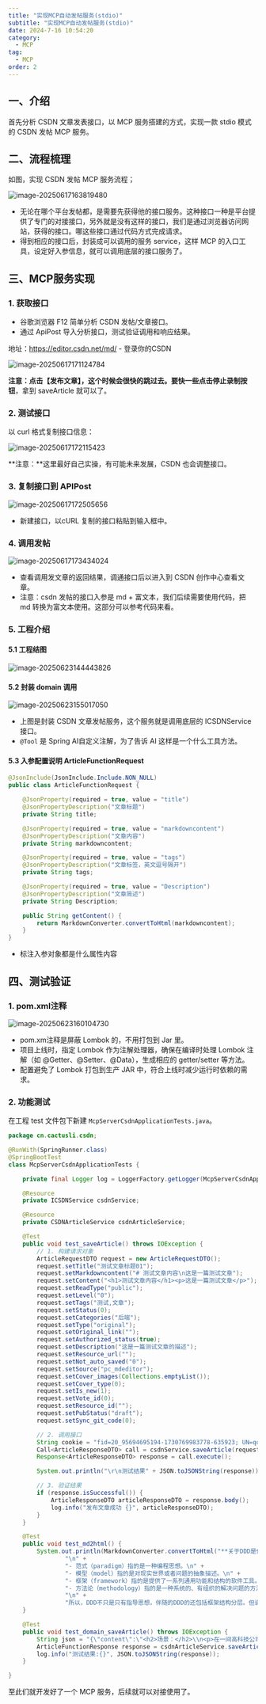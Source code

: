 ```yaml
---
title: "实现MCP自动发帖服务(stdio)"
subtitle: "实现MCP自动发帖服务(stdio)"
date: 2024-7-16 10:54:20
category:
  - MCP
tag:
  - MCP
order: 2
---
```

## 一、介绍

首先分析 CSDN 文章发表接口，以 MCP 服务搭建的方式，实现一款 stdio 模式的 CSDN 发帖 MCP 服务。

## 二、流程梳理

如图，实现 CSDN 发帖 MCP 服务流程；

![image-20250617163819480](https://beauties.eu.org/blogimg/main/img1/image-20250617163819480.png)

* 无论在哪个平台发帖都，是需要先获得他的接口服务。这种接口一种是平台提供了专门的对接接口，另外就是没有这样的接口，我们是通过浏览器访问网站，获得的接口。哪这些接口通过代码方式完成请求。
* 得到相应的接口后，封装成可以调用的服务 service，这样 MCP 的入口工具，设定好入参信息，就可以调用底层的接口服务了。

## 三、MCP服务实现

### 1. 获取接口

* 谷歌浏览器 F12 简单分析 CSDN 发帖/文章接口。
* 通过 ApiPost 导入分析接口，测试验证调用和响应结果。

地址：https://editor.csdn.net/md/ - 登录你的CSDN

![image-20250617171124784](https://beauties.eu.org/blogimg/main/img1/image-20250617171124784.png)

**注意：**点击【发布文章】，这个时候会很快的跳过去。要快一些点击**停止录制按钮**，拿到 saveArticle 就可以了。

### 2. 测试接口

以 curl 格式复制接口信息：

![image-20250617172115423](https://beauties.eu.org/blogimg/main/img1/image-20250617172115423.png)

**注意：**这里最好自己实操，有可能未来发展，CSDN 也会调整接口。

### 3. 复制接口到 APIPost

![image-20250617172505656](https://beauties.eu.org/blogimg/main/img1/image-20250617172505656.png)

* 新建接口，以cURL 复制的接口粘贴到输入框中。

### 4. 调用发帖

![image-20250617173434024](https://beauties.eu.org/blogimg/main/img1/image-20250617173434024.png)

* 查看调用发文章的返回结果，调通接口后以进入到 CSDN 创作中心查看文章。
* 注意：csdn 发帖的接口入参是 md + 富文本，我们后续需要使用代码，把 md 转换为富文本使用。这部分可以参考代码来看。

### 5. 工程介绍

#### 5.1 工程结图

![image-20250623144443826](https://beauties.eu.org/blogimg/main/img1/image-20250623144443826.png)

#### 5.2  封装 domain 调用

![image-20250623155017050](https://beauties.eu.org/blogimg/main/img1/image-20250623155017050.png)

* 上图是封装 CSDN 文章发帖服务，这个服务就是调用底层的 ICSDNService 接口。
* `@Tool` 是 Spring AI自定义注解，为了告诉 AI 这样是一个什么工具方法。

#### 5.3 入参配置说明 ArticleFunctionRequest

```java
@JsonInclude(JsonInclude.Include.NON_NULL)
public class ArticleFunctionRequest {

    @JsonProperty(required = true, value = "title")
    @JsonPropertyDescription("文章标题")
    private String title;

    @JsonProperty(required = true, value = "markdowncontent")
    @JsonPropertyDescription("文章内容")
    private String markdowncontent;

    @JsonProperty(required = true, value = "tags")
    @JsonPropertyDescription("文章标签，英文逗号隔开")
    private String tags;

    @JsonProperty(required = true, value = "Description")
    @JsonPropertyDescription("文章简述")
    private String Description;

    public String getContent() {
        return MarkdownConverter.convertToHtml(markdowncontent);
    }
}
```

* 标注入参对象都是什么属性内容

## 四、测试验证

### 1. pom.xml注释

![image-20250623160104730](https://beauties.eu.org/blogimg/main/img1/image-20250623160104730.png)

* pom.xm注释是屏蔽 Lombok 的，不用打包到 Jar 里。
* 项目上线时，指定 Lombok 作为注解处理器，确保在编译时处理 Lombok 注解（如 @Getter、@Setter、@Data），生成相应的 getter/setter 等方法。
* 配置避免了 Lombok 打包到生产 JAR 中，符合上线时减少运行时依赖的需求。

### 2. 功能测试

在工程 test 文件包下新建 `McpServerCsdnApplicationTests.java`。

```java
package cn.cactusli.csdn;

@RunWith(SpringRunner.class)
@SpringBootTest
class McpServerCsdnApplicationTests {

    private final Logger log = LoggerFactory.getLogger(McpServerCsdnApplicationTests.class);

    @Resource
    private ICSDNService csdnService;

    @Resource
    private CSDNArticleService csdnArticleService;

    @Test
    public void test_saveArticle() throws IOException {
        // 1. 构建请求对象
        ArticleRequestDTO request = new ArticleRequestDTO();
        request.setTitle("测试文章标题01");
        request.setMarkdowncontent("# 测试文章内容\n这是一篇测试文章");
        request.setContent("<h1>测试文章内容</h1><p>这是一篇测试文章</p>");
        request.setReadType("public");
        request.setLevel("0");
        request.setTags("测试,文章");
        request.setStatus(0);
        request.setCategories("后端");
        request.setType("original");
        request.setOriginal_link("");
        request.setAuthorized_status(true);
        request.setDescription("这是一篇测试文章的描述");
        request.setResource_url("");
        request.setNot_auto_saved("0");
        request.setSource("pc_mdeditor");
        request.setCover_images(Collections.emptyList());
        request.setCover_type(0);
        request.setIs_new(1);
        request.setVote_id(0);
        request.setResource_id("");
        request.setPubStatus("draft");
        request.setSync_git_code(0);

        // 2. 调用接口
        String cookie = "fid=20_95694695194-1730769983778-635923; UN=qq_34968019; c_dl_um=-; __gads=ID=ee91fc3e9df730d3:T=1730948688:RT=1736846417:S=ALNI_MYGebfqnV5_b_FOlkKISjRbDV1e6g; __gpi=UID=00000a69633c82cf:T=1730948688:RT=1736846417:S=ALNI_MYh0_hu2ghTTaqqRhZk-YbpuuQU6A; _ga=GA1.1.2071491512.1733277741; FCNEC=%5B%5B%22AKsRol8AdP6bfWpBpz5I9ld762Zf6MuZei2K81lgeALVMQ88BG34Ycx8Ju789Ovtzk1kRKK34ii7CZPSJBnkzD5wUsNqxe7_5XBDgVxEJZnaKEanezrVWLxr4VLTijwZsZZKxJ2HKC6WXzvBnUwEDM4EUN6Je6DaKQ%3D%3D%22%5D%5D; _ga_7W1N0GEY1P=GS1.1.1736845961.2.1.1736846449.30.0.0; Hm_lvt_6bcd52f51e9b3dce32bec4a3997715ac=1744274010; _clck=74lgyo%7C2%7Cfuy%7C0%7C1772; p_uid=U010000; csdn_newcert_qq_34968019=1; uuid_tt_dd=11_35382635629-1747631943915-480579; UserName=qq_34968019; UserInfo=2fbddb9c02a5489eb064d5d00bec42fc; UserToken=2fbddb9c02a5489eb064d5d00bec42fc; UserNick=%E6%9D%91%E9%9C%B8s1; AU=8BF; BT=1748585497988; c_dl_prid=1741675507865_920713; c_dl_rid=1749714376829_578099; c_dl_fref=https://bbs.csdn.net/topics/617032024; c_dl_fpage=/download/realwangpu/88102880; c_segment=3; dc_session_id=10_1750663423129.826905; c-sidebar-collapse=0; c_ab_test=1; creative_btn_mp=3; dc_sid=30eef827b3059f9ae487fad757e56615; c_first_ref=default; c_utm_medium=distribute.pc_feed_vip_blog_category.none-task-blog-classify_tag-4-148833381-null-null.nonecase; c_first_page=https%3A//blog.csdn.net/k316378085/category_12501674.html; c_dsid=11_1750664176043.301618; creativeSetApiNew=%7B%22toolbarImg%22%3A%22https%3A//img-home.csdnimg.cn/images/20230921102607.png%22%2C%22publishSuccessImg%22%3A%22https%3A//img-home.csdnimg.cn/images/20240229024608.png%22%2C%22articleNum%22%3A2%2C%22type%22%3A2%2C%22oldUser%22%3Atrue%2C%22useSeven%22%3Afalse%2C%22oldFullVersion%22%3Atrue%2C%22userName%22%3A%22qq_34968019%22%7D; log_Id_click=20; log_Id_view=1419; c_pref=https%3A//www.csdn.net/; c_ref=https%3A//mpbeta.csdn.net/; c_page_id=default; dc_tos=syatc5; log_Id_pv=28";
        Call<ArticleResponseDTO> call = csdnService.saveArticle(request, cookie);
        Response<ArticleResponseDTO> response = call.execute();

        System.out.println("\r\n测试结果" + JSON.toJSONString(response));

        // 3. 验证结果
        if (response.isSuccessful()) {
            ArticleResponseDTO articleResponseDTO = response.body();
            log.info("发布文章成功 {}", articleResponseDTO);
        }
    }

    @Test
    public void test_md2html() {
        System.out.println(MarkdownConverter.convertToHtml("**关于DDD是什么，在维基百科有一个明确的定义。\"Domain-driven design (DDD) is a major software design approach.\" 也就是说DDD是一种主要的软件设计方法。而软件设计涵盖了；范式、模型、框架、方法论。**\n" +
                "\n" +
                "- 范式（paradigm）指的是一种编程思想。\n" +
                "- 模型（model）指的是对现实世界或者问题的抽象描述。\n" +
                "- 框架（framework）指的是提供了一系列通用功能和结构的软件工具。\n" +
                "- 方法论（methodology）指的是一种系统的、有组织的解决问题的方法。\n" +
                "\n" +
                "所以，DDD不只是只有指导思想，伴随的DDD的还包括框架结构分层。但说到底，这些仍然是理论讨论。在没有一个DDD落地项目物参考下，其实大部分码农是没法完成DDD开发的。所以小傅哥今年花费了5个月假期/周末的时间，完成的《DDD简明开发教程》，帮助大家落地DDD编码。"));
    }

    @Test
    public void test_domain_saveArticle() throws IOException {
        String json = "{\"content\":\"<h2>场景：</h2>\\n<p>在一间高科技公司的会议室，一位经验丰富的面试官正准备提问，而对面坐着一位略显紧张但试图保持自信的应聘者小李。</p>\\n<p><strong>面试官</strong>：我们先来谈谈Python核心知识。第一个问题，Python中的垃圾回收机制是如何工作的？</p>\\n<p><strong>应聘者小李</strong>：嗯，这个简单！垃圾回收就像一个智能的清洁工，把没用的东西扫走，呃……然后就……清理干净？</p>\\n<p><strong>面试官</strong>：好的，第二个问题，请讲解一下Python中列表和元组的区别。</p>\\n<p><strong>应聘者小李</strong>：列表嘛，就像一个可以随便加菜的菜单，元组就像……呃，定好的套餐，改不了？</p>\\n<p><strong>面试官</strong>：第三个问题，能否说明Django和Flask的区别？</p>\\n<p><strong>应聘者小李</strong>：Django就像……一个全能的厨房，Flask是轻便的烧烤架，哈哈……</p>\\n<p><strong>面试官</strong>：好，今天的面试到此结束。请回去等候通知。</p>\\n<h2>答案解析：</h2>\\n<ol>\\n<li>\\n<p><strong>Python垃圾回收</strong>：Python使用引用计数和循环垃圾回收机制，自动管理内存，释放不再使用的对象。</p>\\n</li>\\n<li>\\n<p><strong>列表与元组区别</strong>：列表是可变的动态序列，支持增删改；元组是不可变的固定序列，通常用于数据保护。</p>\\n</li>\\n<li>\\n<p><strong>Django与Flask区别</strong>：Django是一个功能全面的Web框架，适合快速开发大型项目；Flask是一个轻量级框架，灵活性更高。</p>\\n</li>\\n</ol>\\n\",\"cover_images\":[],\"cover_type\":0,\"description\":\"在高科技公司的面试中，面试官与幽默的应聘者展开了一场妙趣横生的对话。面试官提出了Python垃圾回收、列表与元组、Django与Flask等问题，应聘者以风趣的方式回答。本文展现了轻松的面试氛围，并提供详细的技术答案解析，帮助读者深入理解相关知识。\",\"is_new\":1,\"level\":\"0\",\"markdowncontent\":\"## 场景：\\n\\n在一间高科技公司的会议室，一位经验丰富的面试官正准备提问，而对面坐着一位略显紧张但试图保持自信的应聘者小李。\\n\\n**面试官**：我们先来谈谈Python核心知识。第一个问题，Python中的垃圾回收机制是如何工作的？\\n\\n**应聘者小李**：嗯，这个简单！垃圾回收就像一个智能的清洁工，把没用的东西扫走，呃……然后就……清理干净？\\n\\n**面试官**：好的，第二个问题，请讲解一下Python中列表和元组的区别。\\n\\n**应聘者小李**：列表嘛，就像一个可以随便加菜的菜单，元组就像……呃，定好的套餐，改不了？\\n\\n**面试官**：第三个问题，能否说明Django和Flask的区别？\\n\\n**应聘者小李**：Django就像……一个全能的厨房，Flask是轻便的烧烤架，哈哈……\\n\\n**面试官**：好，今天的面试到此结束。请回去等候通知。\\n\\n## 答案解析：\\n\\n1. **Python垃圾回收**：Python使用引用计数和循环垃圾回收机制，自动管理内存，释放不再使用的对象。\\n\\n2. **列表与元组区别**：列表是可变的动态序列，支持增删改；元组是不可变的固定序列，通常用于数据保护。\\n\\n3. **Django与Flask区别**：Django是一个功能全面的Web框架，适合快速开发大型项目；Flask是一个轻量级框架，灵活性更高。\",\"not_auto_saved\":\"0\",\"pubStatus\":\"draft\",\"readType\":\"public\",\"resource_id\":\"\",\"resource_url\":\"\",\"source\":\"pc_mdeditor\",\"status\":0,\"sync_git_code\":0,\"tags\":\"Python,面试,科技公司,程序员,Django,Flask,垃圾回收,列表,元组\",\"title\":\"科技公司Python面试：专业面试官与幽默应聘者的对话\",\"vote_id\":0}";        ArticleFunctionRequest request = JSON.parseObject(json, ArticleFunctionRequest.class);
        ArticleFunctionResponse response = csdnArticleService.saveArticle(request);
        log.info("测试结果:{}", JSON.toJSONString(response));
    }

}
```

至此们就开发好了一个 MCP 服务，后续就可以对接使用了。
